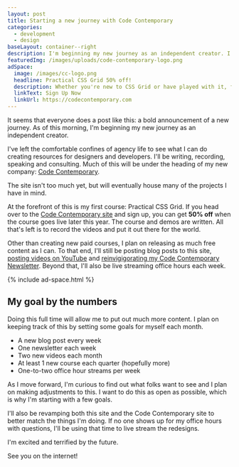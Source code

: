```yaml
---
layout: post
title: Starting a new journey with Code Contemporary
categories:
  - development
  - design
baseLayout: container--right
description: I'm beginning my new journey as an independent creator. I've left the comfortable confines of agency life to see what I can do creating resources for designers and developers. I'll be writing, recording, speaking and consulting. Much of this will be under the heading of my new company Code Contemporary
featuredImg: /images/uploads/code-contemporary-logo.png
adSpace: 
  image: /images/cc-logo.png
  headline: Practical CSS Grid 50% off!
  description: Whether you're new to CSS Grid or have played with it, finding practical examples of this new layout mechanism is the best way to learn it's power.  Sign up below to learn more about my Practical CSS Grid course and get 50% off when it comes out!
  linkText: Sign Up Now
  linkUrl: https://codecontemporary.com
---
```


It seems that everyone does a post like this: a bold announcement of a new journey. As of this morning, I'm beginning my new journey as an independent creator. 

I've left the comfortable confines of agency life to see what I can do creating resources for designers and developers. I'll be writing, recording, speaking and consulting. Much of this will be under the heading of my new company: [Code Contemporary](https://codecontemporary.com/). 

The site isn't too much yet, but will eventually house many of the projects I have in mind.

At the forefront of this is my first course: Practical CSS Grid. If you head over to the [Code Contemporary site](https://codecontemporary.com/) and sign up, you can get **50% off** when the course goes live later this year. The course and demos are written. All that's left is to record the videos and put it out there for the world.

Other than creating new paid courses, I plan on releasing as much free content as I can. To that end, I'll still be posting blog posts to this site, [posting videos on YouTube](https://www.youtube.com/channel/UCTLrD1MTRbjxtFCRaFXqkdQ) and [reinvigigorating my Code Contemporary Newsletter](https://tinyletter.com/code-contemporary). Beyond that, I'll also be live streaming office hours each week.

{% include ad-space.html %}

## My goal by the numbers

Doing this full time will allow me to put out much more content. I plan on keeping track of this by setting some goals for myself each month.

*   A new blog post every week
*   One newsletter each week
*   Two new videos each month
*   At least 1 new course each quarter (hopefully more)
*   One-to-two office hour streams per week

As I move forward, I'm curious to find out what folks want to see and I plan on making adjustments to this. I want to do this as open as possible, which is why I'm starting with a few goals.

I'll also be revamping both this site and the Code Contemporary site to better match the things I'm doing. If no one shows up for my office hours with questions, I'll be using that time to live stream the redesigns. 

I'm excited and terrified by the future.

See you on the internet!